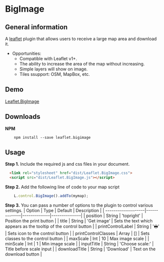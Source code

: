 # BigImage

## General information

A [leaflet](http://www.leafletjs.com) plugin that allows users to receive a large map area and download it.
* Opportunities:
  - Compatible with Leaflet v1+.
  - The ability to increase the area of the map without increasing.
  - Simple layers will show on image.
  - Tiles ssupport: OSM, MapBox, etc.
  
## Demo
[Leaflet.BigImage](https://pasichnykvasyl.github.io/Leaflet.BigImage/)

## Downloads
**NPM**
````
	npm install --save leaflet.bigimage
````

## Usage

**Step 1.** Include the required js and css files in your document.

```html
  <link rel="stylesheet" href="dist/Leaflet.BigImage.css">
  <script src="dist/Leaflet.BigImage.js"></script>
```

**Step 2.** Add the following line of code to your map script

``` js
	L.control.BigImage().addTo(mymap);
```

**Step 3.**
You can pass a number of options to the plugin to control various settings.
| Option              | Type         | Default      | Description   |
| --------------------|--------------|--------------|---------------|
| position            | String       | 'topright'   | Position the print button |
| title               | String       | 'Get image'  | Sets the text which appears as the tooltip of the control button |
| printControlLabel   | String       | '&#128438;'  | Sets icon to the control button |
| printControlClasses | Array        | []           | Sets classes to the control button |
| maxScale            | Int          | 10           | Max image scale |
| minScale            | Int          | 1            | Min image scale |
| inputTitle          | String       | 'Choose scale:'  | Title before scale input |
| downloadTitle       | String       | 'Download'  | Text on the download button |
